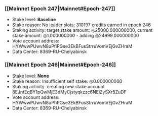 ### [[Mainnet Epoch 247|Mainnet#Epoch-247]]
* Stake level: **Baseline**
* Stake reason: No leader slots; 310197 credits earned in epoch 246
* Staking activity: target stake amount: ◎25000.000000000, current stake amount: ◎1.000000000 - adding ◎24999.000000000
* Vote account address: HYWwwPUwvN8uPfiPGse3EkBFusStrruVomVEjGvZHraM
* Data Center: 8369-RU-Chelyabinsk
### [[Mainnet Epoch 246|Mainnet#Epoch-246]]
* Stake level: **None**
* Stake reason: Insufficient self stake: ◎0.000000000
* Staking activity: creating new stake account 8EJntEqBY1pQwMjE3dMyCjstyqkzzc6NEiZySXr5ZuDF
* Vote account address: HYWwwPUwvN8uPfiPGse3EkBFusStrruVomVEjGvZHraM
* Data Center: 8369-RU-Chelyabinsk